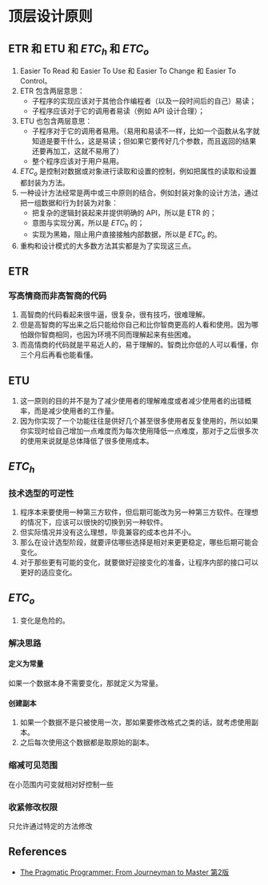 # 顶层设计原则


## ETR 和 ETU 和 $ETC_h$ 和 $ETC_o$
1. Easier To Read 和 Easier To Use 和 Easier To Change 和 Easier To Control。
2. ETR 包含两层意思：
    * 子程序的实现应该对于其他合作编程者（以及一段时间后的自己）易读；
    * 子程序应该对于它的调用者易读（例如 API 设计合理）；
3. ETU 也包含两层意思：
    * 子程序对于它的调用者易用。（易用和易读不一样，比如一个函数从名字就知道是要干什么，这是易读；但如果它要传好几个参数，而且返回的结果还要再加工，这就不易用了）
    * 整个程序应该对于用户易用。
3. $ETC_o$ 是控制对数据或对象进行读取和设置的控制，例如把属性的读取和设置都封装为方法。
4. 一种设计方法经常是两中或三中原则的结合。例如封装对象的设计方法，通过把一组数据和行为封装为对象：
    * 把复杂的逻辑封装起来并提供明确的 API，所以是 ETR 的；
    * 意图与实现分离，所以是 $ETC_h$ 的；
    * 实现为黑箱，阻止用户直接接触内部数据，所以是 $ETC_o$ 的。
5. 重构和设计模式的大多数方法其实都是为了实现这三点。


## ETR
### 写高情商而非高智商的代码
1. 高智商的代码看起来很牛逼，很复杂，很有技巧，很难理解。
2. 但是高智商的写出来之后只能给你自己和比你智商更高的人看和使用。因为哪怕跟你智商相同，也因为环境不同而理解起来有些困难。
3. 而高情商的代码就是平易近人的，易于理解的。智商比你低的人可以看懂，你三个月后再看也能看懂。


## ETU
1. 这一原则的目的并不是为了减少使用者的理解难度或者减少使用者的出错概率，而是减少使用者的工作量。
2. 因为你实现了一个功能往往是供好几个甚至很多使用者反复使用的，所以如果你实现时给自己增加一点难度而为每次使用降低一点难度，那对于之后很多次的使用来说就是总体降低了很多使用成本。






## $ETC_h$
### 技术选型的可逆性
1. 程序本来要使用一种第三方软件，但后期可能改为另一种第三方软件。在理想的情况下，应该可以很快的切换到另一种软件。
2. 但实际情况并没有这么理想，毕竟兼容的成本也并不小。
3. 那么在设计选型阶段，就要评估哪些选择是相对来更更稳定，哪些后期可能会变化。
4. 对于那些更有可能的变化，就要做好迎接变化的准备，让程序内部的接口可以更好的适应变化。


## $ETC_o$
1. 变化是危险的。

### 解决思路
#### 定义为常量
如果一个数据本身不需要变化，那就定义为常量。

#### 创建副本
1. 如果一个数据不是只被使用一次，那如果要修改格式之类的话，就考虑使用副本。
2. 之后每次使用这个数据都是取原始的副本。

### 缩减可见范围
在小范围内可变就相对好控制一些

### 收紧修改权限
只允许通过特定的方法修改


## References
* [The Pragmatic Programmer: From Journeyman to Master 第2版](https://book.douban.com/subject/35006892/)